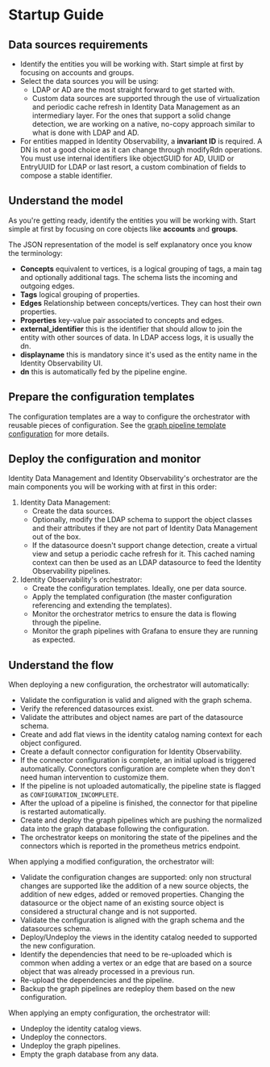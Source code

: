 # Startup Guide

## Data sources requirements

- Identify the entities you will be working with. Start simple at first by focusing on accounts and groups.
- Select the data sources you will be using:
  - LDAP or AD are the most straight forward to get started with.
  - Custom data sources are supported through the use of virtualization and periodic cache refresh in Identity Data Management as an intermediary layer. For the ones that support a solid change detection, we are working on a native, no-copy approach similar to what is done with LDAP and AD.
- For entities mapped in Identity Observability, a **invariant ID** is required. A DN is not a good choice as it can change through modifyRdn operations. You must use internal identifiers like objectGUID for AD, UUID or EntryUUID for LDAP or last resort, a custom combination of fields to compose a stable identifier.

## Understand the model

As you're getting ready, identify the entities you will be working with. Start simple at first by focusing on core objects like **accounts** and **groups**.

The JSON representation of the model is self explanatory once you know the terminology:

- **Concepts** equivalent to vertices, is a logical grouping of tags, a main tag and optionally additional tags. The schema lists the incoming and outgoing edges.
- **Tags** logical grouping of properties.
- **Edges** Relationship between concepts/vertices. They can host their own properties.
- **Properties** key-value pair associated to concepts and edges.
- **external_identifier** this is the identifier that should allow to join the entity with other sources of data. In LDAP access logs, it is usually the dn.
- **displayname** this is mandatory since it's used as the entity name in the Identity Observability UI.
- **dn** this is automatically fed by the pipeline engine.

## Prepare the configuration templates

The configuration templates are a way to configure the orchestrator with reusable pieces of configuration. See the [graph pipeline template configuration](./template-configuration.md) for more details.

## Deploy the configuration and monitor

Identity Data Management and Identity Observability's orchestrator are the main components you will be working with at first in this order:

1. Identity Data Management:
    - Create the data sources.
    - Optionally, modify the LDAP schema to support the object classes and their attributes if they are not part of Identity Data Management out of the box.
    - If the datasource doesn't support change detection, create a virtual view and setup a periodic cache refresh for it. This cached naming context can then be used as an LDAP datasource to feed the Identity Observability pipelines.
2. Identity Observability's orchestrator:
    - Create the configuration templates. Ideally, one per data source.
    - Apply the templated configuration (the master configuration referencing and extending the templates).
    - Monitor the orchestrator metrics to ensure the data is flowing through the pipeline.
    - Monitor the graph pipelines with Grafana to ensure they are running as expected.

## Understand the flow

When deploying a new configuration, the orchestrator will automatically:

- Validate the configuration is valid and aligned with the graph schema.
- Verify the referenced datasources exist.
- Validate the attributes and object names are part of the datasource schema.
- Create and add flat views in the identity catalog naming context for each object configured.
- Create a default connector configuration for Identity Observability.
- If the connector configuration is complete, an initial upload is triggered automatically. Connectors configuration are complete when they don't need human intervention to customize them.
- If the pipeline is not uploaded automatically, the pipeline state is flagged as `CONFIGURATION_INCOMPLETE`.
- After the upload of a pipeline is finished, the connector for that pipeline is restarted automatically.
- Create and deploy the graph pipelines which are pushing the normalized data into the graph database following the configuration.
- The orchestrator keeps on monitoring the state of the pipelines and the connectors which is reported in the prometheus metrics endpoint.

When applying a modified configuration, the orchestrator will:

- Validate the configuration changes are supported: only non structural changes are supported like the addition of a new source objects, the addition of new edges, added or removed properties. Changing the datasource or the object name of an existing source object is considered a structural change and is not supported.
- Validate the configuration is aligned with the graph schema and the datasources schema.
- Deploy/Undeploy the views in the identity catalog needed to supported the new configuration.
- Identify the dependencies that need to be re-uploaded which is common when adding a vertex or an edge that are based on a source object that was already processed in a previous run.
- Re-upload the dependencies and the pipeline.
- Backup the graph pipelines are redeploy them based on the new configuration.

When applying an empty configuration, the orchestrator will:

- Undeploy the identity catalog views.
- Undeploy the connectors.
- Undeploy the graph pipelines.
- Empty the graph database from any data.
